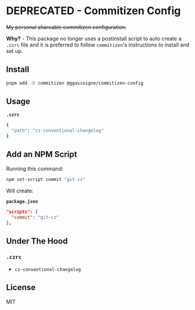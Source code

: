 # DEPRECATED - Commitizen Config

~~My personal shareable commitizen configuration.~~

**Why?** - This package no longer uses a postinstall script to auto create a `.czrc` file and it is preferred to follow `commitizen`'s instructions to install and set up.

## Install

```bash
pnpm add -D commitizen @ggascoigne/commitizen-config
```

## Usage

**`.czrc`**

```bash
{
  "path": "cz-conventional-changelog"
}
```

## Add an NPM Script

Running this command:

```bash
npm set-script commit "git-cz"
```

Will create:

**`package.json`**

```json
"scripts": {
  "commit": "git-cz"
},
```

## Under The Hood

### `.czrc`

- `cz-conventional-changelog`

## License

MIT
